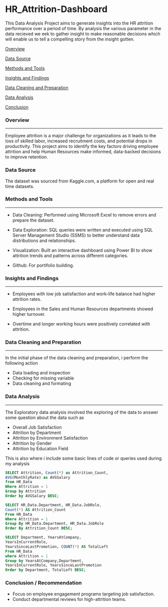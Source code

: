 # HR_Attrition-Dashboard
This Data Analysis Project aims to generate insights into the HR attrition performance over a period of time. By analysis the various parameter in the data recieved we eek to gather insight to make reasonable decisions  which will enable us to tell a compelling story from the insight gotten.

[Overview](#overview)

[Data Source](#data-source)

[Methods and Tools](#methods-and-tools)

[Insights and Findings](#insights-and-findings)

[Data Cleaning and Preparation](#data-cleaning-and-preparation)

[Data Analysis](#data-analysis)

[Conclusion](#conclusion)

### Overview
---
Employee attrition is a major challenge for organizations as it leads to the loss of skilled labor, increased recruitment costs, and potential drops in productivity.
This project aims to identify the key factors driving employee attrition and help Human Resources make informed, data-backed decisions to improve retention.

### Data Source
The dataset was sourced from Kaggle.com, a platform for open and real time datasets.

### Methods and Tools
---
- Data Cleaning: Performed using Microsoft Excel to remove errors and prepare the dataset.

- Data Exploration: SQL queries were written and executed using SQL Server Management Studio (SSMS) to better understand data distributions and relationships.

- Visualization: Built an interactive dashboard using Power BI to show attrition trends and patterns across different categories.

- Github: For portifolio building.

### Insights and Findings
---
- Employees with low job satisfaction and work-life balance had higher attrition rates.

- Employees in the Sales and Human Resources departments showed higher turnover.

- Overtime and longer working hours were positively correlated with attrition.

### Data Cleaning and Preparation 
---
In the initial phase of the data cleaning and preparation, i perform the following action
- Data loading and inspection
- Checking for missing variable
- Data cleaning and formating

### Data Analysis
---
The Exploratory data analysis involved the exploring of the data to answer some question about the data such as
- Overall Job Satisfaction
- Attrition by Department
- Attrition by Environment Satisfaction
- Attrition by Gender
- Attrition by Education Field
  
This is also where i include some basic lines of code or queries used during my analysis

```SQL
SELECT Attrition, Count(*) as Attrition_Count,
AVG(MonthlyRate) as AVGSalary
from HR_Data
Where Attrition = 1
Group by Attrition
Order by AVGSalary DESC;
```
```SQL
SELECT HR_Data.Department, HR_Data.JobRole, 
Count(*) AS Attrition_Count
From HR_Data
Where Attrition = 1
Group By HR_Data.Department, HR_Data.JobRole
Order By Attrition_Count DESC;
```
```SQL
SELECT Department, YearsAtCompany, 
YearsInCurrentRole, 
YearsSinceLastPromotion, COUNT(*) AS TotalLeft
From HR_Data
where Attrition = 1 
Group by YearsAtCompany,Department, 
YearsInCurrentRole, YearsSinceLastPromotion
Order by Department, TotalLeft DESC;
```

### Conclusion / Recommendation
- Focus on employee engagement programs targeting job satisfaction.
- Conduct departmental reviews for high-attrition teams.


